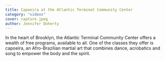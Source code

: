 ```yaml
---
title: Capoeira at the Atlantic Terminal Community Center
category: "videos"
cover: capture.jpeg
author: Jennifer Doherty
---
```


In the heart of Brooklyn, the Atlantic Terminal Community Center offers a wealth of free programs, available to all. One of the classes they offer is capoeira, an Afro-Brazilian martial art that combines dance, acrobatics and song to empower the body and the spirit.
